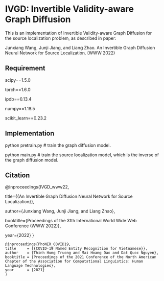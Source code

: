 
# IVGD: Invertible Validity-aware Graph Diffusion

This is an implementation of Invertible Validity-aware Graph Diffusion for the source localization problem, as described in paper:

Junxiang Wang, Junji Jiang, and Liang Zhao. An Invertible Graph Diffusion Neural Network for Source Localization. (WWW 2022)

## Requirement

scipy==1.5.0

torch==1.6.0

ipdb==0.13.4

numpy==1.18.5

scikit_learn==0.23.2

## Implementation

python pretrain.py # train the graph diffusion model.

python main.py # train the source localization model, which is the inverse of the graph diffusion model. 

## Citation

  @inproceedings{IVGD_www22,

  title={{An Invertible Graph Diffusion Neural Network for Source Localization}},

  author={Junxiang Wang, Junji Jiang, and Liang Zhao},

  booktitle={Proceedings of the 31th International World Wide Web Conference (WWW 2022)},

  year={2022}
}


	@inproceedings{PhoNER_COVID19,
    title     = {{COVID-19 Named Entity Recognition for Vietnamese}},
    author    = {Thinh Hung Truong and Mai Hoang Dao and Dat Quoc Nguyen},
    booktitle = {Proceedings of the 2021 Conference of the North American Chapter of the Association for Computational Linguistics: Human Language Technologies},
    year      = {2021}
    }  
